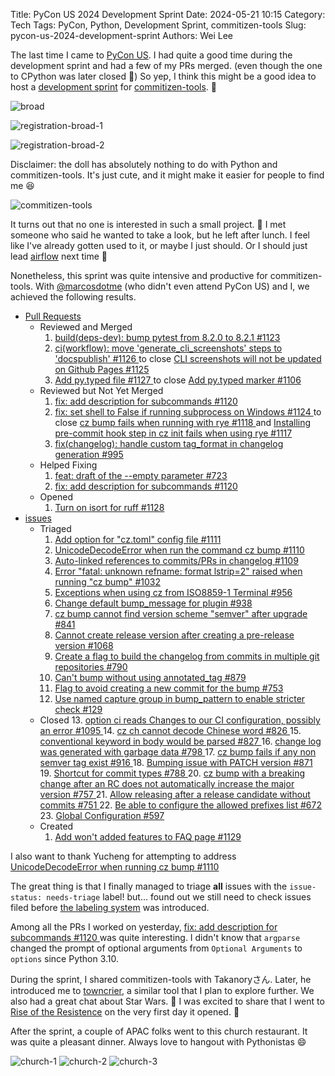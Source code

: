 Title: PyCon US 2024 Development Sprint
Date: 2024-05-21 10:15
Category: Tech
Tags: PyCon, Python, Development Sprint, commitizen-tools
Slug: pycon-us-2024-development-sprint
Authors: Wei Lee

The last time I came to [PyCon US]({filename}/posts/2019/03-how-was-pycon-us-2019.md). I had quite a good time during the development sprint and had a few of my PRs merged. (even though the one to CPython was later closed 🥲) So yep, I think this might be a good idea to host a [development sprint](https://us.pycon.org/2024/events/dev-sprints/) for [commitizen-tools](https://commitizen-tools.github.io/commitizen/). 👀

<!--more-->

![broad](/images/posts-image/2024-pycon-us-2024-development-sprint/broad.jpeg)

![registration-broad-1](/images/posts-image/2024-pycon-us-2024-development-sprint/registration-broad-1.jpeg)

![registration-broad-2](/images/posts-image/2024-pycon-us-2024-development-sprint/registration-broad-2.jpeg)


Disclaimer: the doll has absolutely nothing to do with Python and commitizen-tools. It's just cute, and it might make it easier for people to find me 😆

![commitizen-tools](/images/posts-image/2024-pycon-us-2024-development-sprint/commitizen-tools.jpeg)

It turns out that no one is interested in such a small project. 🥲 I met someone who said he wanted to take a look, but he left after lunch. I feel like I've already gotten used to it, or maybe I just should. Or I should just lead [airflow](https://github.com/apache/airflow/) next time 🥲

Nonetheless, this sprint was quite intensive and productive for commitizen-tools. With [@marcosdotme](https://github.com/marcosdotme) (who didn't even attend PyCon US) and I, we achieved the following results.

* [Pull Requests](https://github.com/commitizen-tools/commitizen/pulls)
    * Reviewed and Merged
        1. [ build(deps-dev): bump pytest from 8.2.0 to 8.2.1 #1123 ](https://github.com/commitizen-tools/commitizen/pull/1123)
        2. [ ci(workflow): move 'generate_cli_screenshots' steps to 'docspublish' #1126 ](https://github.com/commitizen-tools/commitizen/pull/1126) to close [ CLI screenshots will not be updated on Github Pages #1125 ](https://github.com/commitizen-tools/commitizen/issues/1125)
        3. [ Add py.typed file #1127 ](https://github.com/commitizen-tools/commitizen/pull/1127) to close [ Add py.typed marker #1106 ](https://github.com/commitizen-tools/commitizen/issues/1106)
    * Reviewed but Not Yet Merged
        1. [ fix: add description for subcommands #1120 ](https://github.com/commitizen-tools/commitizen/pull/1120)
        2. [ fix: set shell to False if running subprocess on Windows #1124 ](https://github.com/commitizen-tools/commitizen/pull/1124) to close [ cz bump fails when running with rye #1118 ](https://github.com/commitizen-tools/commitizen/issues/1118) and [ Installing pre-commit hook step in cz init fails when using rye #1117 ](https://github.com/commitizen-tools/commitizen/issues/1117)
        3. [ fix(changelog): handle custom tag_format in changelog generation #995 ](https://github.com/commitizen-tools/commitizen/pull/995)
    * Helped Fixing
        1. [ feat: draft of the --empty parameter #723 ](https://github.com/commitizen-tools/commitizen/pull/723)
        2. [ fix: add description for subcommands #1120 ](https://github.com/commitizen-tools/commitizen/pull/1120)
    * Opened
        1. [ Turn on isort for ruff #1128 ](https://github.com/commitizen-tools/commitizen/pull/1128)  
* [issues](https://github.com/commitizen-tools/commitizen/issues)
    * Triaged
        1. [ Add option for "cz.toml" config file #1111 ](https://github.com/commitizen-tools/commitizen/issues/1111)
        2. [ UnicodeDecodeError when run the command cz bump #1110 ](https://github.com/commitizen-tools/commitizen/issues/1110)
        3. [ Auto-linked references to commits/PRs in changelog #1109 ](https://github.com/commitizen-tools/commitizen/issues/1109)
        4. [ Error "fatal: unknown refname: format lstrip=2" raised when running "cz bump" #1032 ](https://github.com/commitizen-tools/commitizen/issues/1032)
        5. [ Exceptions when using cz from ISO8859-1 Terminal #956 ](https://github.com/commitizen-tools/commitizen/issues/956)
        6. [ Change default bump_message for plugin #938 ](https://github.com/commitizen-tools/commitizen/issues/938)
        7. [ cz bump cannot find version scheme "semver" after upgrade #841 ](https://github.com/commitizen-tools/commitizen/issues/841)
        8. [ Cannot create release version after creating a pre-release version #1068 ](https://github.com/commitizen-tools/commitizen/issues/798)
        9. [ Create a flag to build the changelog from commits in multiple git repositories #790 ](https://github.com/commitizen-tools/commitizen/issues/790)
        10. [ Can't bump without using annotated_tag #879 ](https://github.com/commitizen-tools/commitizen/issues/879)
        11. [ Flag to avoid creating a new commit for the bump #753 ](https://github.com/commitizen-tools/commitizen/issues/753)
        12. [ Use named capture group in bump_pattern to enable stricter check #129 ](https://github.com/commitizen-tools/commitizen/issues/129)
    * Closed
        13. [ option ci reads Changes to our CI configuration, possibly an error #1095 ](https://github.com/commitizen-tools/commitizen/issues/1095)
        14. [ cz ch cannot decode Chinese word #826 ](https://github.com/commitizen-tools/commitizen/issues/826)
        15. [ conventional keyword in body would be parsed #827 ](https://github.com/commitizen-tools/commitizen/issues/827)
        16. [ change log was generated with garbage data #798 ](https://github.com/commitizen-tools/commitizen/issues/798)
        17. [ cz bump fails if any non semver tag exist #916 ](https://github.com/commitizen-tools/commitizen/issues/916)
        18. [ Bumping issue with PATCH version #871 ](https://github.com/commitizen-tools/commitizen/issues/871)
        19. [ Shortcut for commit types #788 ](https://github.com/commitizen-tools/commitizen/issues/788)
        20. [ cz bump with a breaking change after an RC does not automatically increase the major version #757 ](https://github.com/commitizen-tools/commitizen/issues/757)
        21. [ Allow releasing after a release candidate without commits #751 ](https://github.com/commitizen-tools/commitizen/issues/751)
        22. [ Be able to configure the allowed prefixes list #672 ](https://github.com/commitizen-tools/commitizen/issues/672)
        23. [ Global Configuration #597 ](https://github.com/commitizen-tools/commitizen/issues/597)
    * Created
        1. [ Add won't added features to FAQ page #1129 ](https://github.com/commitizen-tools/commitizen/issues/1129)

I also want to thank Yucheng for attempting to address [ UnicodeDecodeError when running cz bump #1110 ](https://github.com/commitizen-tools/commitizen/issues/1110)

The great thing is that I finally managed to triage **all** issues with the `issue-status: needs-triage` label! but... found out we still need to check issues filed before [the labeling system](https://commitizen-tools.github.io/commitizen/contributing/#use-of-github-labels) was introduced.

Among all the PRs I worked on yesterday,  [ fix: add description for subcommands #1120 ](https://github.com/commitizen-tools/commitizen/pull/1120) was quite interesting. I didn't know that `argparse` changed the prompt of optional arguments from `Optional Arguments` to `options` since Python 3.10.

During the sprint, I shared commitizen-tools with Takanoryさん. Later, he introduced me to [towncrier](https://github.com/twisted/towncrier), a similar tool that I plan to explore further. We also had a great chat about Star Wars. 🌟 I was excited to share that I went to [Rise of the Resistence](https://travlog.wei-lee.me/posts/travel/2019/12/rise-of-the-resistance/) on the very first day it opened. 🚀

After the sprint, a couple of APAC folks went to this church restaurant. It was quite a pleasant dinner. Always love to hangout with Pythonistas 😄

![church-1](/images/posts-image/2024-pycon-us-2024-development-sprint/church-1.jpeg)
![church-2](/images/posts-image/2024-pycon-us-2024-development-sprint/church-2.jpeg)
![church-3](/images/posts-image/2024-pycon-us-2024-development-sprint/church-3.jpeg)
